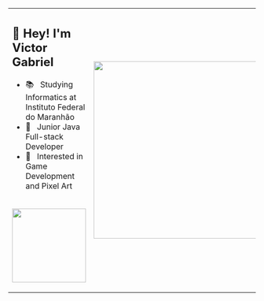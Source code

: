 <table align="center">
  <tr>
    <td>
      <h2> 🤘&nbsp;Hey! I'm Victor Gabriel</h2>
       <ul>
        <li>📚 &nbsp; Studying Informatics at Instituto Federal do Maranhão</a></li>
        <li>👑 &nbsp; Junior Java Full-stack Developer </li>
        <li>🤔 &nbsp; Interested in Game Development and Pixel Art</li>
       </ul>
       <p align="center">
         <br>
        <img height="150em" src="https://github-readme-stats-eight-theta.vercel.app/api?username=Victor101106&show_icons=true&theme=onedark&include_all_commits=true&count_private=true&hide_border=true"/>
        </p>
    </td>
    <td>
     <p align="center">
        <img height="360em" src="https://static.wixstatic.com/media/2636fa_e8687c8db81b4e7db5529b93d4f912eb~mv2.png/v1/fill/w_560,h_560,al_c,q_85,usm_0.66_1.00_0.01,enc_auto/Instant%20information-pana.png"/>
     </p>
    </td>
  </tr>
  </table>
